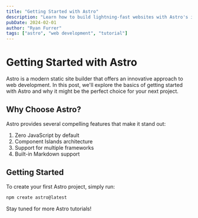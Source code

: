 ```yaml
---
title: "Getting Started with Astro"
description: "Learn how to build lightning-fast websites with Astro's innovative multi-page approach."
pubDate: 2024-02-01
author: "Ryan Furrer"
tags: ["astro", "web development", "tutorial"]
---
```


# Getting Started with Astro

Astro is a modern static site builder that offers an innovative approach to web development. In this post, we'll explore the basics of getting started with Astro and why it might be the perfect choice for your next project.

## Why Choose Astro?

Astro provides several compelling features that make it stand out:

1. Zero JavaScript by default
2. Component Islands architecture
3. Support for multiple frameworks
4. Built-in Markdown support

## Getting Started

To create your first Astro project, simply run: 

```bash
npm create astro@latest
```

Stay tuned for more Astro tutorials! 